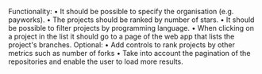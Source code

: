 Functionality:
• It should be possible to specify the organisation (e.g. payworks).
• The projects should be ranked by number of stars.
• It should be possible to filter projects by programming language.
• When clicking on a project in the list it should go to a page of the web app that lists the
project's branches.
Optional:
• Add controls to rank projects by other metrics such as number of forks
• Take into account the pagination of the repositories and enable the user to load more
results.
